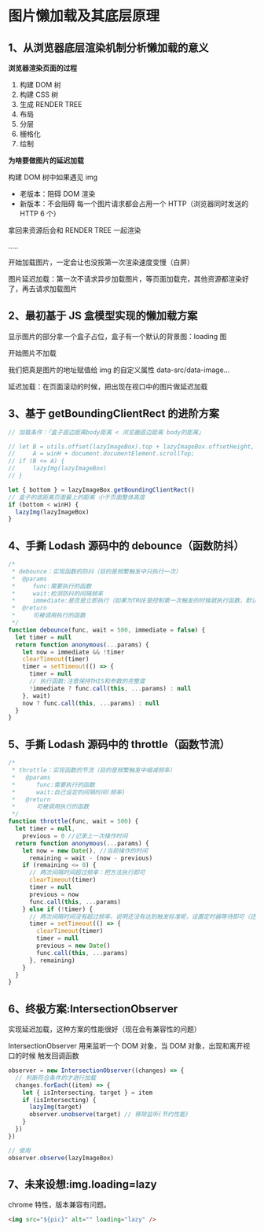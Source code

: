 # 图片懒加载及其底层原理

## 1、从浏览器底层渲染机制分析懒加载的意义

**浏览器渲染页面的过程**

1. 构建 DOM 树
2. 构建 CSS 树
3. 生成 RENDER TREE
4. 布局
5. 分层
6. 栅格化
7. 绘制

**为啥要做图片的延迟加载**

构建 DOM 树中如果遇见 img

- 老版本：阻碍 DOM 渲染
- 新版本：不会阻碍 每一个图片请求都会占用一个 HTTP（浏览器同时发送的 HTTP 6 个）

拿回来资源后会和 RENDER TREE 一起渲染

.....

开始加载图片，一定会让也没按第一次渲染速度变慢（白屏）

图片延迟加载：第一次不请求异步加载图片，等页面加载完，其他资源都渲染好了，再去请求加载图片

## 2、最初基于 JS 盒模型实现的懒加载方案

显示图片的部分拿一个盒子占位，盒子有一个默认的背景图：loading 图

开始图片不加载

我们把真是图片的地址赋值给 img 的自定义属性 data-src/data-image...

延迟加载：在页面滚动的时候，把出现在视口中的图片做延迟加载

## 3、基于 getBoundingClientRect 的进阶方案

```javascript
// 加载条件：「盒子底边距离body距离 < 浏览器底边距离 body的距离」

// let B = utils.offset(lazyImageBox).top + lazyImageBox.offsetHeight,
//     A = winH + document.documentElement.scrollTop;
// if (B <= A) {
//     lazyImg(lazyImageBox)
// }

let { bottom } = lazyImageBox.getBoundingClientRect()
// 盒子的底距离页面最上的距离 小于页面整体高度
if (bottom < winH) {
  lazyImg(lazyImageBox)
}
```

## 4、手撕 Lodash 源码中的 debounce（函数防抖）

```javascript
/*
 * debounce：实现函数的防抖（目的是频繁触发中只执行一次）
 *  @params
 *     func:需要执行的函数
 *     wait:检测防抖的间隔频率
 *     immediate:是否是立即执行（如果为TRUE是控制第一次触发的时候就执行函数，默认FALSE是以最后一次触发为准）
 *  @return
 *     可被调用执行的函数
 */
function debounce(func, wait = 500, immediate = false) {
  let timer = null
  return function anonymous(...params) {
    let now = immediate && !timer
    clearTimeout(timer)
    timer = setTimeout(() => {
      timer = null
      // 执行函数:注意保持THIS和参数的完整度
      !immediate ? func.call(this, ...params) : null
    }, wait)
    now ? func.call(this, ...params) : null
  }
}
```

## 5、手撕 Lodash 源码中的 throttle（函数节流）

```javascript
/*
 * throttle：实现函数的节流（目的是频繁触发中缩减频率）
 *   @params
 *      func:需要执行的函数
 *      wait:自己设定的间隔时间(频率)
 *   @return
 *      可被调用执行的函数
 */
function throttle(func, wait = 500) {
  let timer = null,
    previous = 0 //记录上一次操作时间
  return function anonymous(...params) {
    let now = new Date(), //当前操作的时间
      remaining = wait - (now - previous)
    if (remaining <= 0) {
      // 两次间隔时间超过频率：把方法执行即可
      clearTimeout(timer)
      timer = null
      previous = now
      func.call(this, ...params)
    } else if (!timer) {
      // 两次间隔时间没有超过频率，说明还没有达到触发标准呢，设置定时器等待即可（还差多久等多久）
      timer = setTimeout(() => {
        clearTimeout(timer)
        timer = null
        previous = new Date()
        func.call(this, ...params)
      }, remaining)
    }
  }
}
```

## 6、终极方案:IntersectionObserver

实现延迟加载，这种方案的性能很好（现在会有兼容性的问题）

IntersectionObserver 用来监听一个 DOM 对象，当 DOM 对象，出现和离开视口的时候 触发回调函数

```javascript
observer = new IntersectionObserver((changes) => {
  // 判断符合条件的才进行加载
  changes.forEach((item) => {
    let { isIntersecting, target } = item
    if (isIntersecting) {
      lazyImg(target)
      observer.unobserve(target) // 移除监听(节约性能)
    }
  })
})

// 使用
observer.observe(lazyImageBox)
```

## 7、未来设想:img.loading=lazy

chrome 特性，版本兼容有问题。

```html
<img src="${pic}" alt="" loading="lazy" />
```
